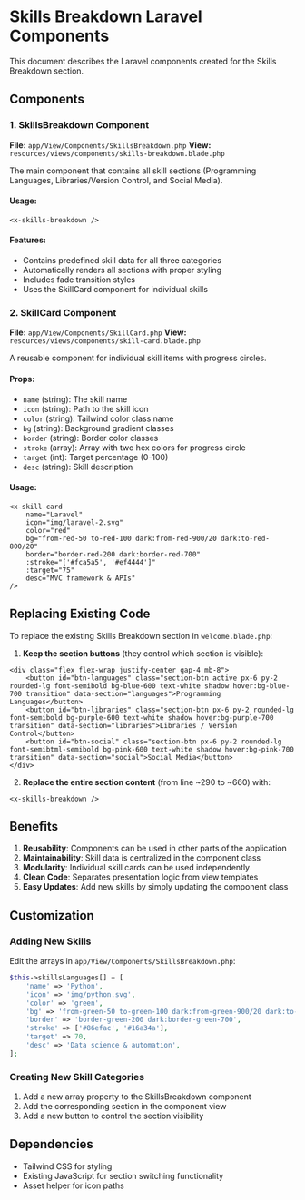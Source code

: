 # Skills Breakdown Laravel Components

This document describes the Laravel components created for the Skills Breakdown section.

## Components

### 1. SkillsBreakdown Component

**File:** `app/View/Components/SkillsBreakdown.php`
**View:** `resources/views/components/skills-breakdown.blade.php`

The main component that contains all skill sections (Programming Languages, Libraries/Version Control, and Social Media).

#### Usage:
```blade
<x-skills-breakdown />
```

#### Features:
- Contains predefined skill data for all three categories
- Automatically renders all sections with proper styling
- Includes fade transition styles
- Uses the SkillCard component for individual skills

### 2. SkillCard Component

**File:** `app/View/Components/SkillCard.php`
**View:** `resources/views/components/skill-card.blade.php`

A reusable component for individual skill items with progress circles.

#### Props:
- `name` (string): The skill name
- `icon` (string): Path to the skill icon
- `color` (string): Tailwind color class name
- `bg` (string): Background gradient classes
- `border` (string): Border color classes
- `stroke` (array): Array with two hex colors for progress circle
- `target` (int): Target percentage (0-100)
- `desc` (string): Skill description

#### Usage:
```blade
<x-skill-card 
    name="Laravel"
    icon="img/laravel-2.svg"
    color="red"
    bg="from-red-50 to-red-100 dark:from-red-900/20 dark:to-red-800/20"
    border="border-red-200 dark:border-red-700"
    :stroke="['#fca5a5', '#ef4444']"
    :target="75"
    desc="MVC framework & APIs"
/>
```

## Replacing Existing Code

To replace the existing Skills Breakdown section in `welcome.blade.php`:

1. **Keep the section buttons** (they control which section is visible):
```blade
<div class="flex flex-wrap justify-center gap-4 mb-8">
    <button id="btn-languages" class="section-btn active px-6 py-2 rounded-lg font-semibold bg-blue-600 text-white shadow hover:bg-blue-700 transition" data-section="languages">Programming Languages</button>
    <button id="btn-libraries" class="section-btn px-6 py-2 rounded-lg font-semibold bg-purple-600 text-white shadow hover:bg-purple-700 transition" data-section="libraries">Libraries / Version Control</button>
    <button id="btn-social" class="section-btn px-6 py-2 rounded-lg font-semibtml-semibold bg-pink-600 text-white shadow hover:bg-pink-700 transition" data-section="social">Social Media</button>
</div>
```

2. **Replace the entire section content** (from line ~290 to ~660) with:
```blade
<x-skills-breakdown />
```

## Benefits

1. **Reusability**: Components can be used in other parts of the application
2. **Maintainability**: Skill data is centralized in the component class
3. **Modularity**: Individual skill cards can be used independently
4. **Clean Code**: Separates presentation logic from view templates
5. **Easy Updates**: Add new skills by simply updating the component class

## Customization

### Adding New Skills
Edit the arrays in `app/View/Components/SkillsBreakdown.php`:

```php
$this->skillsLanguages[] = [
    'name' => 'Python',
    'icon' => 'img/python.svg',
    'color' => 'green',
    'bg' => 'from-green-50 to-green-100 dark:from-green-900/20 dark:to-green-800/20',
    'border' => 'border-green-200 dark:border-green-700',
    'stroke' => ['#86efac', '#16a34a'],
    'target' => 70,
    'desc' => 'Data science & automation',
];
```

### Creating New Skill Categories
1. Add a new array property to the SkillsBreakdown component
2. Add the corresponding section in the component view
3. Add a new button to control the section visibility

## Dependencies

- Tailwind CSS for styling
- Existing JavaScript for section switching functionality
- Asset helper for icon paths
